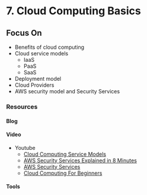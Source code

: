 # 7. Cloud Computing Basics

## Focus On
* Benefits of cloud computing
* Cloud service models 
  * IaaS
  * PaaS 
  * SaaS
* Deployment model
* Cloud Providers
* AWS security model and Security Services

### Resources
#### Blog

#### Video
* Youtube
    * [Cloud Computing Service Models](https://www.youtube.com/watch?v=n7B4icXvs74)
    * [AWS Security Services Explained in 8 Minutes]( https://www.youtube.com/watch?v=swfT1ZY8E9A)
    * [AWS Security Services](https://www.youtube.com/watch?v=Mt3J3Qz2Eh8)
    * [Cloud Computing For Beginners](https://www.youtube.com/watch?v=RWgW-CgdIk0)
#### Tools

